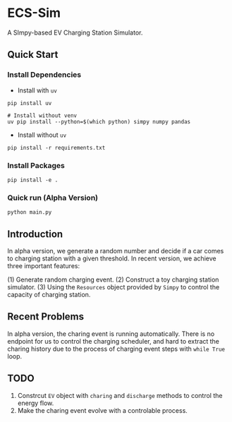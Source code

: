 # ECS-Sim
A SImpy-based EV Charging Station Simulator.

## Quick Start

### Install Dependencies

* Install with `uv`

```
pip install uv

# Install without venv
uv pip install --python=$(which python) simpy numpy pandas
```

* Install without `uv`

```
pip install -r requirements.txt
```

### Install Packages

```
pip install -e .
```

### Quick run (Alpha Version)

```
python main.py
```

## Introduction

In alpha version, we generate a random number and decide if a car comes to charging station with a given threshold. In recent version, we achieve three important features:

(1) Generate random charging event.
(2) Construct a toy charging station simulator.
(3) Using the `Resources` object provided by `Simpy` to control the capacity of charging station.

## Recent Problems

In alpha version, the charing event is running automatically. There is no endpoint for us to control the charging scheduler, and hard to extract the charing history due to the process of charging event steps with `while True` loop.

## TODO

1. Constrcut `EV` object with `charing` and `discharge` methods to control the energy flow.
2. Make the charing event evolve with a controlable process.